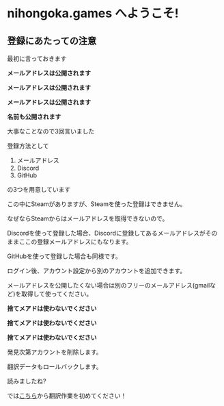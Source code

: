 # nihongoka.games へようこそ!

## 登録にあたっての注意

最初に言っておきます

__メールアドレスは公開されます__

__メールアドレスは公開されます__

__メールアドレスは公開されます__

__名前も公開されます__

大事なことなので3回言いました

登録方法として

1. メールアドレス
1. Discord
1. GitHub

の3つを用意しています

この中にSteamがありますが、Steamを使った登録はできません。

なぜならSteamからはメールアドレスを取得できないので。

Discordを使って登録した場合、Discordに登録してあるメールアドレスがそのままここの登録メールアドレスにもなります。

GitHubを使って登録した場合も同様です。

ログイン後、アカウント設定から別のアカウントを追加できます。

メールアドレスを公開したくない場合は別のフリーのメールアドレス(gmailなど)を取得して使ってください。

__捨てメアドは使わないでください__

__捨てメアドは使わないでください__

__捨てメアドは使わないでください__

発見次第アカウントを削除します。

翻訳データもロールバックします。

読みましたね?

では[こちら](https://nihongoka.games/)から翻訳作業を初めてください！
